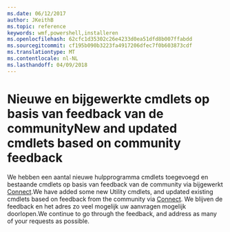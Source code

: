```yaml
---
ms.date: 06/12/2017
author: JKeithB
ms.topic: reference
keywords: wmf,powershell,installeren
ms.openlocfilehash: 62cfc1d35302c26e4233d0ea51dfd8b007ffabdd
ms.sourcegitcommit: cf195b090b3223fa4917206dfec7f0b603873cdf
ms.translationtype: MT
ms.contentlocale: nl-NL
ms.lasthandoff: 04/09/2018
---
```

# <a name="new-and-updated-cmdlets-based-on-community-feedback"></a><span data-ttu-id="da5d0-102">Nieuwe en bijgewerkte cmdlets op basis van feedback van de community</span><span class="sxs-lookup"><span data-stu-id="da5d0-102">New and updated cmdlets based on community feedback</span></span>
<span data-ttu-id="da5d0-103">We hebben een aantal nieuwe hulpprogramma cmdlets toegevoegd en bestaande cmdlets op basis van feedback van de community via bijgewerkt [Connect](https://connect.microsoft.com/powershell).</span><span class="sxs-lookup"><span data-stu-id="da5d0-103">We have added some new Utility cmdlets, and updated existing cmdlets based on feedback from the community via [Connect](https://connect.microsoft.com/powershell).</span></span> <span data-ttu-id="da5d0-104">We blijven de feedback en het adres zo veel mogelijk uw aanvragen mogelijk doorlopen.</span><span class="sxs-lookup"><span data-stu-id="da5d0-104">We continue to go through the feedback, and address as many of your requests as possible.</span></span>